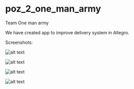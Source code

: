 # poz_2_one_man_army
Team One man army

We have created app to improve delivery system in Allegro.

Screenshots:

![alt text](https://i.imgur.com/JFQG0PZ.png)

![alt text](https://i.imgur.com/b123DiF.png)

![alt text](https://i.imgur.com/1q0YRHr.png)

![alt text](https://i.imgur.com/ztpyXI4.png)
